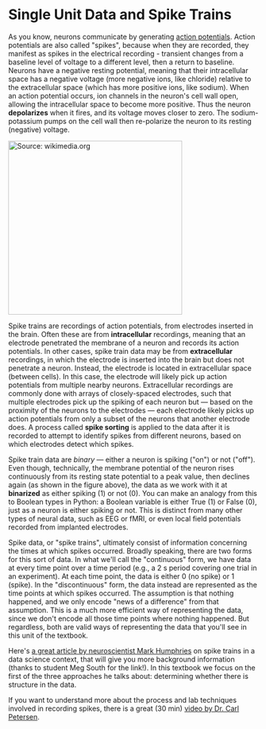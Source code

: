 # Single Unit Data and Spike Trains

As you know, neurons communicate by generating [action potentials](https://en.wikipedia.org/wiki/Action_potential). Action potentials are also called "spikes", because when they are recorded, they manifest as spikes in the electrical recording - transient changes from a baseline level of voltage to a different level, then a return to baseline. Neurons have a negative resting potential, meaning that their intracellular space has a negative voltage (more negative ions, like chloride) relative to the extracellular space (which has more positive ions, like sodium). When an action potential occurs, ion channels in the neuron's cell wall open, allowing the intracellular space to become more positive. Thus the neuron **depolarizes** when it fires, and its voltage moves closer to zero. The sodium-potassium pumps on the cell wall then re-polarize the neuron to its resting (negative) voltage. 

<img src="https://upload.wikimedia.org/wikipedia/commons/thumb/4/4a/Action_potential.svg/1920px-Action_potential.svg.png" alt="Source: wikimedia.org" width=350px>

Spike trains are recordings of action potentials, from electrodes inserted in the brain. Often these are from **intracellular** recordings, meaning that an electrode penetrated the membrane of a neuron and records its action potentials. In other cases, spike train data may be from **extracellular** recordings, in which the electrode is inserted into the brain but does not penetrate a neuron. Instead, the electrode is located in extracellular space (between cells). In this case, the electrode will likely pick up action potentials from multiple nearby neurons. Extracellular recordings are commonly done with arrays of closely-spaced electrodes, such that multiple electrodes pick up the spiking of each neuron but — based on the proximity of the neurons to the electrodes — each electrode likely picks up action potentials from only a subset of the neurons that another electrode does. A process called **spike sorting** is applied to the data after it is recorded to attempt to identify spikes from different neurons, based on which electrodes detect which spikes. 

Spike train data are *binary* — either a neuron is spiking ("on") or not ("off"). Even though, technically, the membrane potential of the neuron rises continuously from its resting state potential to a peak value, then declines again (as shown in the figure above), the data as we work with it at **binarized** as either spiking (1) or not (0). You can make an analogy from this to Boolean types in Python: a Boolean variable is either True (1) or False (0), just as a neuron is either spiking or not. This is distinct from many other types of neural data, such as EEG or fMRI, or even local field potentials recorded from implanted electrodes.

Spike data, or "spike trains", ultimately consist of information concerning the times at which spikes occurred. Broadly speaking, there are two forms for this sort of data. In what we'll call the "continuous" form, we have data at every time point over a time period (e.g., a 2 s period covering one trial in an experiment). At each time point, the data is either 0 (no spike) or 1 (spike). In the "discontinuous" form, the data instead are represented as the time points at which spikes occurred. The assumption is that nothing happened, and we only encode "news of a difference" from that assumption. This is a much more efficient way of representing the data, since we don't encode all those time points where nothing happened. But regardless, both are valid ways of representing the data that you'll see in this unit of the textbook. 

Here's [a great article by neuroscientist Mark Humphries](https://medium.com/the-spike/a-neural-data-science-how-and-why-d7e3969086f2) on spike trains in a data science context, that will give you more background information (thanks to student Meg South for the link!). In this textbook we focus on the first of the three approaches he talks about: determining whether there is structure in the data.  

If you want to understand more about the process and lab techniques involved in recording spikes, there is a great (30 min) [video by Dr. Carl Petersen](https://youtu.be/tInqGXWTD8I).  
